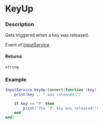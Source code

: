 # KeyUp
### Description
Gets triggered when a key was released.

Event of [InputService](/static-classes/InputService/)

#### Returns
`string`

### Example
```lua
InputService.KeyUp:Connect(function (key)
    print(key .. " was released!")

    if key == "P" then
        print("The 'P' key was released!")
    end
end)
```
